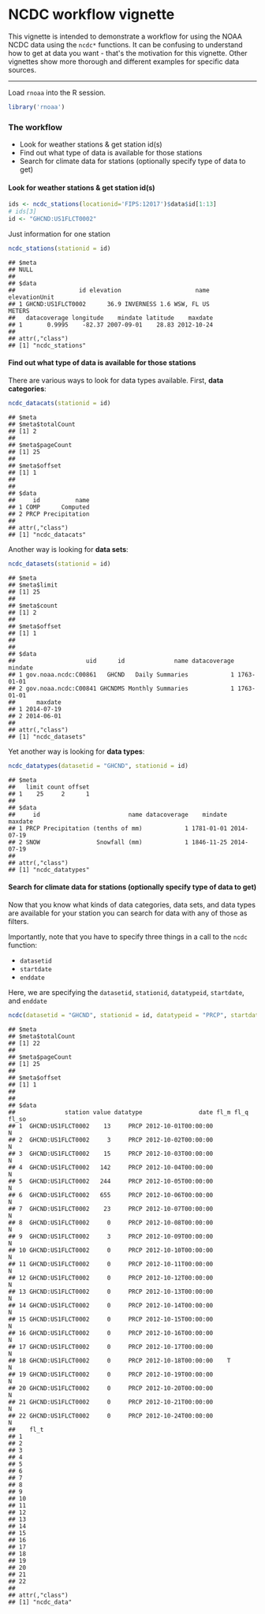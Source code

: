 <!--
%\VignetteEngine{knitr::knitr}
%\VignetteIndexEntry{ncdc workflow vignette}
-->

NCDC workflow vignette
======

This vignette is intended to demonstrate a workflow for using the NOAA NCDC data using the `ncdc*` functions. It can be confusing to understand how to get at data you want - that's the motivation for this vignette. Other vignettes show more thorough and different examples for specific data sources.

********************

Load `rnoaa` into the R session.


```r
library('rnoaa')
```

### The workflow

* Look for weather stations & get station id(s)
* Find out what type of data is available for those stations
* Search for climate data for stations (optionally specify type of data to get)

#### Look for weather stations & get station id(s)



```r
ids <- ncdc_stations(locationid='FIPS:12017')$data$id[1:13]
# ids[3]
id <- "GHCND:US1FLCT0002"
```

Just information for one station


```r
ncdc_stations(stationid = id)
```

```
## $meta
## NULL
## 
## $data
##                  id elevation                     name elevationUnit
## 1 GHCND:US1FLCT0002      36.9 INVERNESS 1.6 WSW, FL US        METERS
##   datacoverage longitude    mindate latitude    maxdate
## 1       0.9995    -82.37 2007-09-01    28.83 2012-10-24
## 
## attr(,"class")
## [1] "ncdc_stations"
```


#### Find out what type of data is available for those stations

There are various ways to look for data types available. First, __data categories__:


```r
ncdc_datacats(stationid = id)
```

```
## $meta
## $meta$totalCount
## [1] 2
## 
## $meta$pageCount
## [1] 25
## 
## $meta$offset
## [1] 1
## 
## 
## $data
##     id          name
## 1 COMP      Computed
## 2 PRCP Precipitation
## 
## attr(,"class")
## [1] "ncdc_datacats"
```

Another way is looking for __data sets__:


```r
ncdc_datasets(stationid = id)
```

```
## $meta
## $meta$limit
## [1] 25
## 
## $meta$count
## [1] 2
## 
## $meta$offset
## [1] 1
## 
## 
## $data
##                    uid      id              name datacoverage    mindate
## 1 gov.noaa.ncdc:C00861   GHCND   Daily Summaries            1 1763-01-01
## 2 gov.noaa.ncdc:C00841 GHCNDMS Monthly Summaries            1 1763-01-01
##      maxdate
## 1 2014-07-19
## 2 2014-06-01
## 
## attr(,"class")
## [1] "ncdc_datasets"
```

Yet another way is looking for __data types__:


```r
ncdc_datatypes(datasetid = "GHCND", stationid = id)
```

```
## $meta
##   limit count offset
## 1    25     2      1
## 
## $data
##     id                         name datacoverage    mindate    maxdate
## 1 PRCP Precipitation (tenths of mm)            1 1781-01-01 2014-07-19
## 2 SNOW                Snowfall (mm)            1 1846-11-25 2014-07-19
## 
## attr(,"class")
## [1] "ncdc_datatypes"
```

#### Search for climate data for stations (optionally specify type of data to get)

Now that you know what kinds of data categories, data sets, and data types are available for your station you can search for data with any of those as filters.

Importantly, note that you have to specify three things in a call to the `ncdc` function:

* `datasetid`
* `startdate`
* `enddate`

Here, we are specifying the `datasetid`, `stationid`, `datatypeid`, `startdate`, and `enddate`


```r
ncdc(datasetid = "GHCND", stationid = id, datatypeid = "PRCP", startdate = "2012-10-01", enddate = "2013-01-01")
```

```
## $meta
## $meta$totalCount
## [1] 22
## 
## $meta$pageCount
## [1] 25
## 
## $meta$offset
## [1] 1
## 
## 
## $data
##              station value datatype                date fl_m fl_q fl_so
## 1  GHCND:US1FLCT0002    13     PRCP 2012-10-01T00:00:00               N
## 2  GHCND:US1FLCT0002     3     PRCP 2012-10-02T00:00:00               N
## 3  GHCND:US1FLCT0002    15     PRCP 2012-10-03T00:00:00               N
## 4  GHCND:US1FLCT0002   142     PRCP 2012-10-04T00:00:00               N
## 5  GHCND:US1FLCT0002   244     PRCP 2012-10-05T00:00:00               N
## 6  GHCND:US1FLCT0002   655     PRCP 2012-10-06T00:00:00               N
## 7  GHCND:US1FLCT0002    23     PRCP 2012-10-07T00:00:00               N
## 8  GHCND:US1FLCT0002     0     PRCP 2012-10-08T00:00:00               N
## 9  GHCND:US1FLCT0002     3     PRCP 2012-10-09T00:00:00               N
## 10 GHCND:US1FLCT0002     0     PRCP 2012-10-10T00:00:00               N
## 11 GHCND:US1FLCT0002     0     PRCP 2012-10-11T00:00:00               N
## 12 GHCND:US1FLCT0002     0     PRCP 2012-10-12T00:00:00               N
## 13 GHCND:US1FLCT0002     0     PRCP 2012-10-13T00:00:00               N
## 14 GHCND:US1FLCT0002     0     PRCP 2012-10-14T00:00:00               N
## 15 GHCND:US1FLCT0002     0     PRCP 2012-10-15T00:00:00               N
## 16 GHCND:US1FLCT0002     0     PRCP 2012-10-16T00:00:00               N
## 17 GHCND:US1FLCT0002     0     PRCP 2012-10-17T00:00:00               N
## 18 GHCND:US1FLCT0002     0     PRCP 2012-10-18T00:00:00    T          N
## 19 GHCND:US1FLCT0002     0     PRCP 2012-10-19T00:00:00               N
## 20 GHCND:US1FLCT0002     0     PRCP 2012-10-20T00:00:00               N
## 21 GHCND:US1FLCT0002     0     PRCP 2012-10-21T00:00:00               N
## 22 GHCND:US1FLCT0002     0     PRCP 2012-10-24T00:00:00               N
##    fl_t
## 1      
## 2      
## 3      
## 4      
## 5      
## 6      
## 7      
## 8      
## 9      
## 10     
## 11     
## 12     
## 13     
## 14     
## 15     
## 16     
## 17     
## 18     
## 19     
## 20     
## 21     
## 22     
## 
## attr(,"class")
## [1] "ncdc_data"
```
